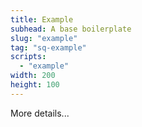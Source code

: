 ```yaml
---
title: Example
subhead: A base boilerplate
slug: "example"
tag: "sq-example"
scripts:
  - "example"
width: 200
height: 100
---
```


More details...
